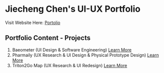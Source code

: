 # Jiecheng Chen's UI-UX Portfolio
Visit Website Here: [Portolio](https://jasonarong.github.io/UI-UXportfolio/)

## Portfolio Content - Projects
1. Baeometer (UI Design & Software Engineering) [Learn More](https://jasonarong.github.io/UI-UXportfolio/project1Baeometer.html)
2. Pharmaily (UX Research & UI Design & Physical Prototype Design) [Learn More](https://jasonarong.github.io/UI-UXportfolio/project2Pharmaily.html)
3. Triton2Go Map (UX Research & UI Redesign) [Learn More](https://jasonarong.github.io/UI-UXportfolio/project3Triton2Go.html)
